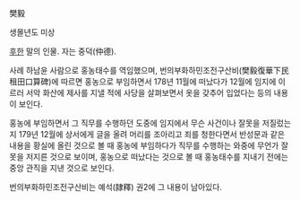 樊毅

생몰년도 미상

[후한](%ED%9B%84%ED%95%9C.md) 말의 인물. 자는 중덕(仲德).

사례 하남윤 사람으로 홍농태수를 역임했으며, 번의부화하민조전구산비(樊毅復華下民租田口算碑)에 따르면 홍농으로 부임하면서 178년 11월에
떠났다가 12월에 임지에 이르러 서악 화산에 제사를 지낼 적에 사당을 살펴보면서 옷을 갖추어 입었다는 등의 내용이 보인다.

홍농에 부임하면서 그 직무를 수행하던 도중에 임지에서 무슨 사건이나 잘못을 저질렀는지 179년 12월에 상서에게 글을 올려 머리를 조아리고
죄를 청한다면서 반성문과 같은 내용을 황실에 올린 것으로 볼 때 홍농에 부임하다가 직무를 수행하는 와중에 무언가 잘못을 저지른 것으로
보이며, 홍농으로 떠났다는 것으로 볼 때 홍농태수를 지내기 전에는 중앙 관직을 지낸 것으로 보인다.

번의부화하민조전구산비는 예석(隷釋) 권2에 그 내용이 남아있다.

